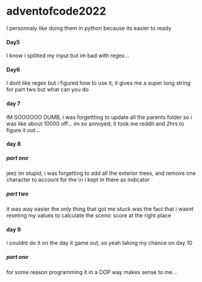 # adventofcode2022

I personnaly like doing them in python because its easier to ready

#### Day5

I know i splitted my input but im bad with regex...

#### Day6

I dont like regex but i figured how to use it, it gives me a super long string for part two but what can you do

#### day 7

IM SOOOOOO DUMB, i was forgettting to update all the parents folder so i was like about 10000 off... im so annoyed, it took me reddit and 2hrs to figure it out...

#### day 8

##### part one

jeez im stupid, i was forgetting to add all the exterior trees, and remove one character to account for the \n i kept in there as indicator

##### part two

it was way easier the only thing that got me stuck was the fact that i wasnt reseting my values to calculate the scenic score at the right place

#### day 9

i couldnt do it on the day it game out, so yeah taking my chance on day 10

##### part one

for some reason programming it in a OOP way makes sense to me...
